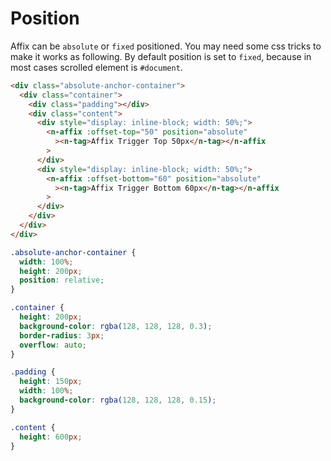 # Position

Affix can be `absolute` or `fixed` positioned. You may need some css tricks to make it works as following. By default position is set to `fixed`, because in most cases scrolled element is `#document`.

```html
<div class="absolute-anchor-container">
  <div class="container">
    <div class="padding"></div>
    <div class="content">
      <div style="display: inline-block; width: 50%;">
        <n-affix :offset-top="50" position="absolute"
          ><n-tag>Affix Trigger Top 50px</n-tag></n-affix
        >
      </div>
      <div style="display: inline-block; width: 50%;">
        <n-affix :offset-bottom="60" position="absolute"
          ><n-tag>Affix Trigger Bottom 60px</n-tag></n-affix
        >
      </div>
    </div>
  </div>
</div>
```

```css
.absolute-anchor-container {
  width: 100%;
  height: 200px;
  position: relative;
}

.container {
  height: 200px;
  background-color: rgba(128, 128, 128, 0.3);
  border-radius: 3px;
  overflow: auto;
}

.padding {
  height: 150px;
  width: 100%;
  background-color: rgba(128, 128, 128, 0.15);
}

.content {
  height: 600px;
}
```
